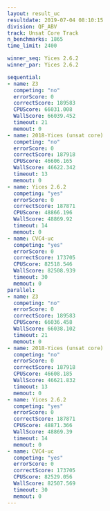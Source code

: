 ```yaml
---
layout: result_uc
resultdate: 2019-07-04 08:10:15
division: QF_ABV
track: Unsat Core Track
n_benchmarks: 1865
time_limit: 2400

winner_seq: Yices 2.6.2
winner_par: Yices 2.6.2

sequential:
- name: Z3
  competing: "no"
  errorScore: 0
  correctScore: 189583
  CPUScore: 66031.008
  WallScore: 66039.452
  timeout: 21
  memout: 0
- name: 2018-Yices (unsat core)
  competing: "no"
  errorScore: 0
  correctScore: 187918
  CPUScore: 46606.165
  WallScore: 46622.342
  timeout: 13
  memout: 0
- name: Yices 2.6.2
  competing: "yes"
  errorScore: 0
  correctScore: 187871
  CPUScore: 48866.196
  WallScore: 48869.92
  timeout: 14
  memout: 0
- name: CVC4-uc
  competing: "yes"
  errorScore: 0
  correctScore: 173705
  CPUScore: 82518.546
  WallScore: 82508.939
  timeout: 30
  memout: 0
parallel:
- name: Z3
  competing: "no"
  errorScore: 0
  correctScore: 189583
  CPUScore: 66036.458
  WallScore: 66038.102
  timeout: 21
  memout: 0
- name: 2018-Yices (unsat core)
  competing: "no"
  errorScore: 0
  correctScore: 187918
  CPUScore: 46608.185
  WallScore: 46621.832
  timeout: 13
  memout: 0
- name: Yices 2.6.2
  competing: "yes"
  errorScore: 0
  correctScore: 187871
  CPUScore: 48871.366
  WallScore: 48869.39
  timeout: 14
  memout: 0
- name: CVC4-uc
  competing: "yes"
  errorScore: 0
  correctScore: 173705
  CPUScore: 82529.056
  WallScore: 82507.569
  timeout: 30
  memout: 0
---
```

